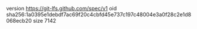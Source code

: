 version https://git-lfs.github.com/spec/v1
oid sha256:1a0395e1debdf7ac69f20c4cbfd45e737c197c48004e3a0f28c2e1d8068ecb20
size 7142
